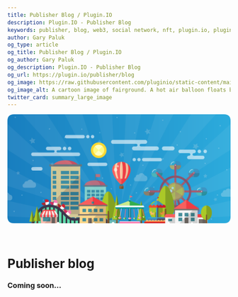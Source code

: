 ```yaml
---
title: Publisher Blog / Plugin.IO
description: Plugin.IO - Publisher Blog
keywords: publisher, blog, web3, social network, nft, plugin.io, pluginio, NEKO, token, cryptocurrency, crypto
author: Gary Paluk
og_type: article
og_title: Publisher Blog / Plugin.IO
og_author: Gary Paluk
og_description: Plugin.IO - Publisher Blog
og_url: https://plugin.io/publisher/blog
og_image: https://raw.githubusercontent.com/pluginio/static-content/main/lang/en/docs/v1/images/header_banner.png
og_image_alt: A cartoon image of fairground. A hot air balloon floats by through an open blue sky
twitter_card: summary_large_image
---
```


![A Plugin.IO branded banner that shows a young woman in front of a vivid blue background.](https://raw.githubusercontent.com/pluginio/static-content/main/lang/en/docs/v1/images/header_banner.png)

<br />

# Publisher blog

### Coming soon...